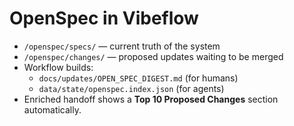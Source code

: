 # OpenSpec in Vibeflow

- `/openspec/specs/` — current truth of the system
- `/openspec/changes/` — proposed updates waiting to be merged
- Workflow builds:
  - `docs/updates/OPEN_SPEC_DIGEST.md` (for humans)
  - `data/state/openspec.index.json` (for agents)
- Enriched handoff shows a **Top 10 Proposed Changes** section automatically.
